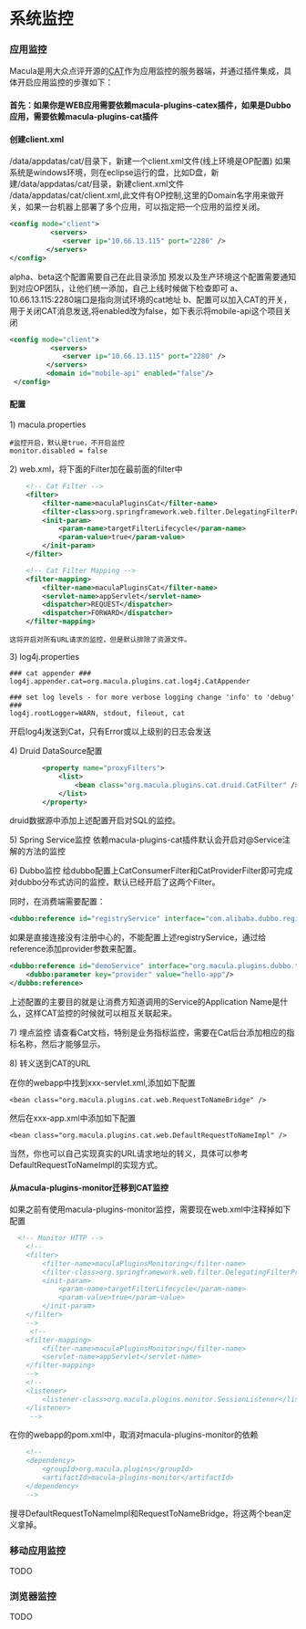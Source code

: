 # 系统监控

### 应用监控

Macula是用大众点评开源的[CAT](https://github.com/dianping/cat)作为应用监控的服务器端，并通过插件集成，具体开启应用监控的步骤如下：

#### 首先：如果你是WEB应用需要依赖macula-plugins-catex插件，如果是Dubbo应用，需要依赖macula-plugins-cat插件



#### 创建client.xml

\/data\/appdatas\/cat\/目录下，新建一个client.xml文件\(线上环境是OP配置\)
如果系统是windows环境，则在eclipse运行的盘，比如D盘，新建\/data\/appdatas\/cat\/目录，新建client.xml文件
\/data\/appdatas\/cat\/client.xml,此文件有OP控制,这里的Domain名字用来做开关，如果一台机器上部署了多个应用，可以指定把一个应用的监控关闭。

```xml
<config mode="client">
          <servers>
             <server ip="10.66.13.115" port="2280" />
         </servers>
</config>
```

alpha、beta这个配置需要自己在此目录添加
预发以及生产环境这个配置需要通知到对应OP团队，让他们统一添加，自己上线时候做下检查即可
a、10.66.13.115:2280端口是指向测试环境的cat地址
b、配置可以加入CAT的开关，用于关闭CAT消息发送,将enabled改为false，如下表示将mobile-api这个项目关闭

```xml
<config mode="client">
          <servers>
             <server ip="10.66.13.115" port="2280" />
         </servers>
         <domain id="mobile-api" enabled="false"/>
 </config>
```

#### 配置

1\) macula.properties

```
#监控开启，默认是true，不开启监控
monitor.disabled = false
```

2\) web.xml，将下面的Filter加在最前面的filter中

```xml
    <!-- Cat Filter -->
    <filter>
        <filter-name>maculaPluginsCat</filter-name>
        <filter-class>org.springframework.web.filter.DelegatingFilterProxy</filter-class>
        <init-param>
            <param-name>targetFilterLifecycle</param-name>
            <param-value>true</param-value>
        </init-param>
    </filter>

    <!-- Cat Filter Mapping -->
    <filter-mapping>
        <filter-name>maculaPluginsCat</filter-name>
        <servlet-name>appServlet</servlet-name>
        <dispatcher>REQUEST</dispatcher>
        <dispatcher>FORWARD</dispatcher>
    </filter-mapping>
```

```
这将开启对所有URL请求的监控，但是默认排除了资源文件。
```

3\) log4j.properties

```
### cat appender ###
log4j.appender.cat=org.macula.plugins.cat.log4j.CatAppender

### set log levels - for more verbose logging change 'info' to 'debug' ###
log4j.rootLogger=WARN, stdout, fileout, cat
```

开启log4j发送到Cat，只有Error或以上级别的日志会发送

4\) Druid DataSource配置

```xml
        <property name="proxyFilters">
            <list>
                <bean class="org.macula.plugins.cat.druid.CatFilter" />
            </list>
        </property>
```

druid数据源中添加上述配置开启对SQL的监控。

5\) Spring Service监控
依赖macula-plugins-cat插件默认会开启对@Service注解的方法的监控

6\) Dubbo监控
给dubbo配置上CatConsumerFilter和CatProviderFilter即可完成对dubbo分布式访问的监控，默认已经开启了这两个Filter。

同时，在消费端需要配置：

```xml
<dubbo:reference id="registryService" interface="com.alibaba.dubbo.registry.RegistryService" check="false" />
```

如果是直接连接没有注册中心的，不能配置上述registryService，通过给reference添加provider参数来配置。

```xml
<dubbo:reference id="demoService" interface="org.macula.plugins.dubbo.test.api.DemoService" >
    <dubbo:parameter key="provider" value="hello-app"/>
</dubbo:reference>
```

上述配置的主要目的就是让消费方知道调用的Service的Application Name是什么，这样CAT监控的时候就可以相互关联起来。

7\) 埋点监控
请查看Cat文档，特别是业务指标监控，需要在Cat后台添加相应的指标名称，然后才能够显示。

8\) 转义送到CAT的URL

在你的webapp中找到xxx-servlet.xml,添加如下配置

```
<bean class="org.macula.plugins.cat.web.RequestToNameBridge" /> 
```

然后在xxx-app.xml中添加如下配置

```
<bean class="org.macula.plugins.cat.web.DefaultRequestToNameImpl" /> 
```

当然，你也可以自己实现真实的URL请求地址的转义，具体可以参考DefaultRequestToNameImpl的实现方式。

#### 从macula-plugins-monitor迁移到CAT监控

如果之前有使用macula-plugins-monitor监控，需要现在web.xml中注释掉如下配置

```xml
  <!-- Monitor HTTP -->
    <!-- 
    <filter>
        <filter-name>maculaPluginsMonitoring</filter-name>
        <filter-class>org.springframework.web.filter.DelegatingFilterProxy</filter-class>
        <init-param>
            <param-name>targetFilterLifecycle</param-name>
            <param-value>true</param-value>
        </init-param>
    </filter>
    -->
     <!--
    <filter-mapping>
        <filter-name>maculaPluginsMonitoring</filter-name>
        <servlet-name>appServlet</servlet-name>
    </filter-mapping>
    -->
    <!-- 
    <listener>
        <listener-class>org.macula.plugins.monitor.SessionListener</listener-class>
    </listener>
     -->    
```

在你的webapp的pom.xml中，取消对macula-plugins-monitor的依赖

```xml
    <!-- 
    <dependency>
        <groupId>org.macula.plugins</groupId>
        <artifactId>macula-plugins-monitor</artifactId>
    </dependency>
    -->
```

搜寻DefaultRequestToNameImpl和RequestToNameBridge，将这两个bean定义拿掉。

### 移动应用监控

TODO

### 浏览器监控

TODO


